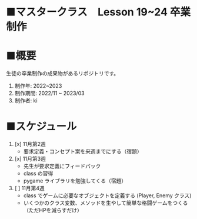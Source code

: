 # ■マスタークラス　Lesson 19~24 卒業制作

# ■概要

生徒の卒業制作の成果物があるリポジトリです。

1. 制作年: 2022~2023
1. 制作期間: 2022/11 ~ 2023/03
1. 制作者: ki

# ■スケジュール

1. [x] 11月第2週
    - 要求定義・コンセプト案を来週までにする（宿題）
1. [x] 11月第3週
    - 先生が要求定義にフィードバック
    - class の習得
    - pygame ライブラリを勉強してくる（宿題）
1. [ ] 11月第4週
    - class でゲームに必要なオブジェクトを定義する (Player, Enemy クラス)
    - いくつかのクラス変数、メソッドを生やして簡単な格闘ゲームをつくる（ただHPを減らすだけ）
    